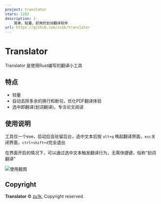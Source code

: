 ```yaml
---
project: translator
stars: 1283
description: |-
    简单、轻量、好用的划词翻译软件
url: https://github.com/zu1k/translator
---
```


# Translator

Translator 是使用Rust编写的翻译小工具

## 特点

- 轻量
- 自动去除多余的换行和断句，优化PDF翻译体验
- 选中即翻译(划词翻译)，专注论文阅读

## 使用说明

工具仅一个exe，启动后会驻留后台，选中文本后按 `alt+q` 唤起翻译界面，`esc`关闭界面，`ctrl+shift+d`完全退出

在界面开启的情况下，可以通过选中文本触发翻译行为，无需快捷键，俗称“划词翻译”

![使用截图](./res/pic.png)

## Copyright

**Translator** © [zu1k](https://github.com/zu1k), Copyright reserved.

